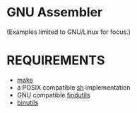# GNU Assembler

(Examples limited to GNU/Linux for focus.)

# REQUIREMENTS

* [make](https://pubs.opengroup.org/onlinepubs/009695299/utilities/make.html)
* a POSIX compatible [sh](https://pubs.opengroup.org/onlinepubs/9699919799/utilities/sh.html) implementation
* GNU compatible [findutils](https://www.gnu.org/software/findutils/)
* [binutils](https://www.gnu.org/software/binutils/)
